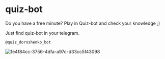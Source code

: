 # quiz-bot

Do you have a free minute? Play in Quiz-bot and check your knowledge ;)

Just find quiz-bot in your telegram. 

```@quiz_doroshenko_bot```

![1e4f84cc-3756-4dfa-a97c-d33cc5f43098](https://user-images.githubusercontent.com/95539959/209125341-b5e160c9-dc9a-414a-84dd-0b6ae7c689b8.jpg)
